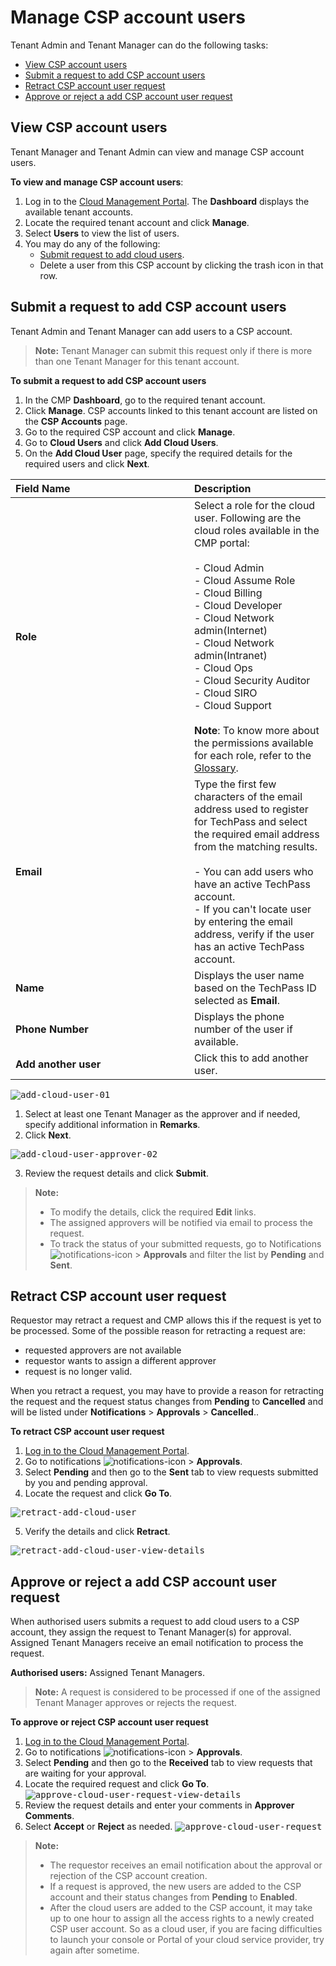 # Manage CSP account users

Tenant Admin and Tenant Manager can do the following tasks:
- [View CSP account users](#view-csp-account-users)
- [Submit a request to add CSP account users](#submit-a-request-to-add-csp-account-users)
- [Retract CSP account user request](#retract-CSP-account-user-request)
- [Approve or reject a add CSP account user request](#approve-or-reject-a-add-csp-account-user-request)


## View CSP account users
Tenant Manager and Tenant Admin can view and manage CSP account users.

**To view and manage CSP account users**:
1. Log in to the [Cloud Management Portal](log-in-to-cmp). The **Dashboard** displays the available tenant accounts.
2. Locate the required tenant account and click **Manage**.
3. Select **Users** to view the list of users.
4. You may do any of the following:
   - [Submit request to add cloud users](#submit-request-to-add-cloud-users).
   - Delete a user from this CSP account by clicking the trash icon in that row.

## Submit a request to add CSP account users
Tenant Admin and Tenant Manager can add users to a CSP account.

> **Note:**
> Tenant Manager can submit this request only if there is more than one Tenant Manager for this tenant account.

**To submit a request to add CSP account users**

1. In the CMP **Dashboard**, go to the required tenant account.
2. Click **Manage**. CSP accounts linked to this tenant account are listed on the **CSP Accounts** page.
3. Go to the required CSP account and click **Manage**.
4. Go to **Cloud Users** and click **Add Cloud Users**.
5. On the **Add Cloud User** page, specify the required details for the required users and click **Next**.

| <div style="width:270px">Field Name</div>  | Description |
| :------------------------------------------ |:-------------|
| **Role**      | Select a role for the cloud user. Following are the cloud roles available in the CMP portal:<br><br>- Cloud Admin<br>- Cloud Assume Role<br>- Cloud Billing<br>- Cloud Developer<br>- Cloud Network admin(Internet)<br>- Cloud Network admin(Intranet)<br>- Cloud Ops<br>- Cloud Security Auditor<br>- Cloud SIRO<br>- Cloud Support<br><br>**Note**: To know more about the permissions available for each role, refer to the [Glossary](glossary).   |
| **Email**     | Type the first few characters of the email address used to register for TechPass and select the required email address from the matching results. <br><br>- You can add users who have an active TechPass account. <br>- If you can't locate user by entering the email address, verify if the user has an active TechPass account.  |
| **Name** | Displays the user name based on the TechPass ID selected as **Email**. |
| **Phone Number** | Displays the phone number of the user if available. |
| **Add another user** |  Click this to add another user. |


<kbd>![add-cloud-user-01](images/add-cloud-user-01.png)</kbd>

1. Select at least one Tenant Manager as the approver and if needed, specify additional information in **Remarks**.
2. Click **Next**.

<kbd>![add-cloud-user-approver-02](images/add-cloud-user-approver-02.png)</kbd>

3. Review the request details and click **Submit**.
 > **Note:**
 >- To modify the details, click the required **Edit** links.
 >- The assigned approvers will be notified via email to process the request.
 >- To track the status of your submitted requests, go to Notifications![notifications-icon](images/notifications-icon.png) > **Approvals** and filter the list by **Pending** and **Sent**.

## Retract CSP account user request
Requestor may retract a request and CMP allows this if the request is yet to be processed. Some of the possible reason for retracting a request are:
- requested approvers are not available
- requestor wants to assign a different approver
- request is no longer valid.

When you retract a request, you may have to provide a reason for retracting the request and the request status changes from **Pending** to **Cancelled** and will be listed under **Notifications** > **Approvals** > **Cancelled**..

**To retract CSP account user request**
1. [Log in to the Cloud Management Portal](log-in-to-cmp).
2. Go to notifications ![notifications-icon](images/notifications-icon.png) > **Approvals**.
3. Select **Pending** and then go to the **Sent** tab to view requests submitted by you and pending approval.
4. Locate the request and click **Go To**.

<kbd>![retract-add-cloud-user](images/retract-add-cloud-user.png)</kbd>

5. Verify the details and click **Retract**.

<kbd>![retract-add-cloud-user-view-details](images/retract-add-cloud-user-view-details.png)</kbd>

## Approve or reject a add CSP account user request
When authorised users submits a request to add cloud users to a CSP account, they assign the request to Tenant Manager(s) for approval. Assigned Tenant Managers receive an email notification to process the request.

**Authorised users:** Assigned Tenant Managers.

> **Note:**
> A request is considered to be processed if one of the assigned Tenant Manager approves or rejects the request.

**To approve or reject CSP account user request**

1. [Log in to the Cloud Management Portal](log-in-to-cmp).
2. Go to notifications ![notifications-icon](images/notifications-icon.png) > **Approvals**.
3. Select **Pending** and then go to the **Received** tab to view requests that are waiting for your approval.
4. Locate the required request and click **Go To**.
<kbd>![approve-cloud-user-request-view-details](images/approve-cloud-user-request-view-details.png)</kbd>
5. Review the request details and enter your comments in **Approver Comments**.
6. Select **Accept** or **Reject** as needed.
<kbd>![approve-cloud-user-request](images/approve-cloud-user-request.png)</kbd>

>**Note:**
>- The requestor receives an email notification about the approval or rejection of the CSP account creation.
>- If a request is approved, the new users are added to the CSP account and their status changes from **Pending** to **Enabled**.
>- After the cloud users are added to the CSP account, it may take up to one hour to assign all the access rights to a newly created CSP user account. So as a cloud user, if you are facing difficulties to launch your console or Portal of your cloud service provider, try again after sometime.
